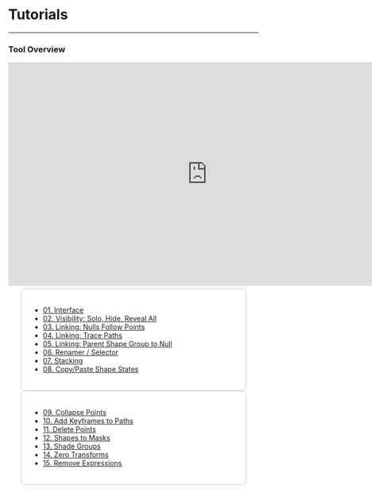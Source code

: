 # Tutorials
---
### Tool Overview
<iframe id="youtubePlayer"
  width="800" height="450"
  src="https://www.youtube.com/embed/6V1BtRUz6Os?enablejsapi=1&origin=http://localhost:3000"
  frameborder="0"
  allow="accelerometer; autoplay; clipboard-write; encrypted-media; gyroscope; picture-in-picture; web-share"
  referrerpolicy="strict-origin-when-cross-origin"
  allowfullscreen>
</iframe>
<div class="media_table" style="margin-top: 5px; padding: 0 25px 0 25px;">
<div class="media_table_cell" style="background-color: white; border-radius: 8px; padding: 20px; border: 1px solid #cccccc; margin: 0px;">
    <ul>
      <li><a href="javascript:void(0)" onclick="seekToChapter(3);">01.  <span style="color: #1e1e1e;">Interface</span></a></li>
      <li><a href="javascript:void(0)" onclick="seekToChapter(74);">02. <span style="color: #1e1e1e;">Visibility: Solo, Hide, Reveal All</span></a></li>
      <li><a href="javascript:void(0)" onclick="seekToChapter(191);">03. <span style="color: #1e1e1e;">Linking: Nulls Follow Points</span></a></li>
      <li><a href="javascript:void(0)" onclick="seekToChapter(302);">04. <span style="color: #1e1e1e;">Linking: Trace Paths</span></a></li>
      <li><a href="javascript:void(0)" onclick="seekToChapter(383);">05. <span style="color: #1e1e1e;">Linking: Parent Shape Group to Null</span></a></li>
      <li><a href="javascript:void(0)" onclick="seekToChapter(473);">06. <span style="color: #1e1e1e;">Renamer / Selector </span></a></li>
      <li><a href="javascript:void(0)" onclick="seekToChapter(666);">07. <span style="color: #1e1e1e;">Stacking</span></a></li>
      <li><a href="javascript:void(0)" onclick="seekToChapter(893);">08. <span style="color: #1e1e1e;">Copy/Paste Shape States</span></a></li>
    </ul>
  </div>
  <div class="media_table_cell" style="background-color: white; border-radius: 8px; padding: 20px; border: 1px solid #cccccc; margin: 0px;">
    <ul>
      <li><a href="javascript:void(0)" onclick="seekToChapter(962);">09. <span style="color: #1e1e1e;">Collapse Points </span></a></li>
      <li><a href="javascript:void(0)" onclick="seekToChapter(1018);">10. <span style="color: #1e1e1e;">Add Keyframes to Paths</span></a></li>
      <li><a href="javascript:void(0)" onclick="seekToChapter(1056);">11. <span style="color: #1e1e1e;">Delete Points</span></a></li>
      <li><a href="javascript:void(0)" onclick="seekToChapter(1133);">12. <span style="color: #1e1e1e;">Shapes to Masks</span></a></li>
      <li><a href="javascript:void(0)" onclick="seekToChapter(1243);">13. <span style="color: #1e1e1e;">Shade Groups</span></a></li>
      <li><a href="javascript:void(0)" onclick="seekToChapter(1329);">14. <span style="color: #1e1e1e;">Zero Transforms</span></a></li>
      <li><a href="javascript:void(0)" onclick="seekToChapter(1384);">15. <span style="color: #1e1e1e;">Remove Expressions</span></a></li>
    </ul>
  </div>
</div>